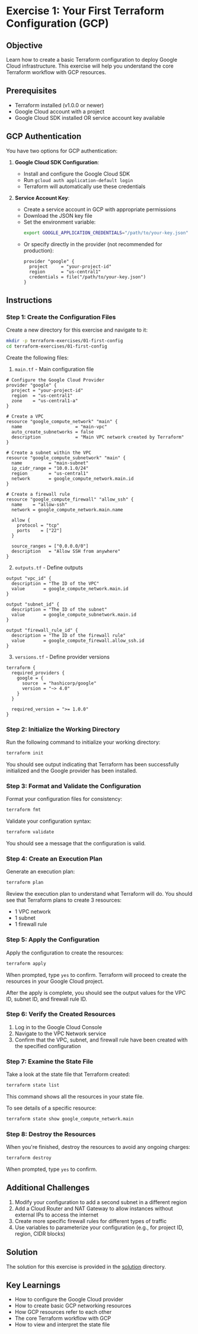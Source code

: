 # Exercise 1: Your First Terraform Configuration (GCP)

## Objective

Learn how to create a basic Terraform configuration to deploy Google Cloud infrastructure. This exercise will help you understand the core Terraform workflow with GCP resources.

## Prerequisites

- Terraform installed (v1.0.0 or newer)
- Google Cloud account with a project 
- Google Cloud SDK installed OR service account key available

## GCP Authentication

You have two options for GCP authentication:

1. **Google Cloud SDK Configuration**:
   - Install and configure the Google Cloud SDK
   - Run `gcloud auth application-default login`
   - Terraform will automatically use these credentials

2. **Service Account Key**:
   - Create a service account in GCP with appropriate permissions
   - Download the JSON key file
   - Set the environment variable:
     ```bash
     export GOOGLE_APPLICATION_CREDENTIALS="/path/to/your-key.json"
     ```
   - Or specify directly in the provider (not recommended for production):
     ```hcl
     provider "google" {
       project     = "your-project-id"
       region      = "us-central1"
       credentials = file("/path/to/your-key.json")
     }
     ```

## Instructions

### Step 1: Create the Configuration Files

Create a new directory for this exercise and navigate to it:

```bash
mkdir -p terraform-exercises/01-first-config
cd terraform-exercises/01-first-config
```

Create the following files:

1. `main.tf` - Main configuration file

```hcl
# Configure the Google Cloud Provider
provider "google" {
  project = "your-project-id"
  region  = "us-central1"
  zone    = "us-central1-a"
}

# Create a VPC
resource "google_compute_network" "main" {
  name                    = "main-vpc"
  auto_create_subnetworks = false
  description             = "Main VPC network created by Terraform"
}

# Create a subnet within the VPC
resource "google_compute_subnetwork" "main" {
  name          = "main-subnet"
  ip_cidr_range = "10.0.1.0/24"
  region        = "us-central1"
  network       = google_compute_network.main.id
}

# Create a firewall rule
resource "google_compute_firewall" "allow_ssh" {
  name    = "allow-ssh"
  network = google_compute_network.main.name
  
  allow {
    protocol = "tcp"
    ports    = ["22"]
  }
  
  source_ranges = ["0.0.0.0/0"]
  description   = "Allow SSH from anywhere"
}
```

2. `outputs.tf` - Define outputs

```hcl
output "vpc_id" {
  description = "The ID of the VPC"
  value       = google_compute_network.main.id
}

output "subnet_id" {
  description = "The ID of the subnet"
  value       = google_compute_subnetwork.main.id
}

output "firewall_rule_id" {
  description = "The ID of the firewall rule"
  value       = google_compute_firewall.allow_ssh.id
}
```

3. `versions.tf` - Define provider versions

```hcl
terraform {
  required_providers {
    google = {
      source  = "hashicorp/google"
      version = "~> 4.0"
    }
  }
  
  required_version = ">= 1.0.0"
}
```

### Step 2: Initialize the Working Directory

Run the following command to initialize your working directory:

```bash
terraform init
```

You should see output indicating that Terraform has been successfully initialized and the Google provider has been installed.

### Step 3: Format and Validate the Configuration

Format your configuration files for consistency:

```bash
terraform fmt
```

Validate your configuration syntax:

```bash
terraform validate
```

You should see a message that the configuration is valid.

### Step 4: Create an Execution Plan

Generate an execution plan:

```bash
terraform plan
```

Review the execution plan to understand what Terraform will do. You should see that Terraform plans to create 3 resources:
- 1 VPC network
- 1 subnet
- 1 firewall rule

### Step 5: Apply the Configuration

Apply the configuration to create the resources:

```bash
terraform apply
```

When prompted, type `yes` to confirm. Terraform will proceed to create the resources in your Google Cloud project.

After the apply is complete, you should see the output values for the VPC ID, subnet ID, and firewall rule ID.

### Step 6: Verify the Created Resources

1. Log in to the Google Cloud Console
2. Navigate to the VPC Network service
3. Confirm that the VPC, subnet, and firewall rule have been created with the specified configuration

### Step 7: Examine the State File

Take a look at the state file that Terraform created:

```bash
terraform state list
```

This command shows all the resources in your state file.

To see details of a specific resource:

```bash
terraform state show google_compute_network.main
```

### Step 8: Destroy the Resources

When you're finished, destroy the resources to avoid any ongoing charges:

```bash
terraform destroy
```

When prompted, type `yes` to confirm.

## Additional Challenges

1. Modify your configuration to add a second subnet in a different region
2. Add a Cloud Router and NAT Gateway to allow instances without external IPs to access the internet
3. Create more specific firewall rules for different types of traffic
4. Use variables to parameterize your configuration (e.g., for project ID, region, CIDR blocks)

## Solution

The solution for this exercise is provided in the [solution](./solution) directory.

## Key Learnings

- How to configure the Google Cloud provider
- How to create basic GCP networking resources
- How GCP resources refer to each other
- The core Terraform workflow with GCP
- How to view and interpret the state file 
